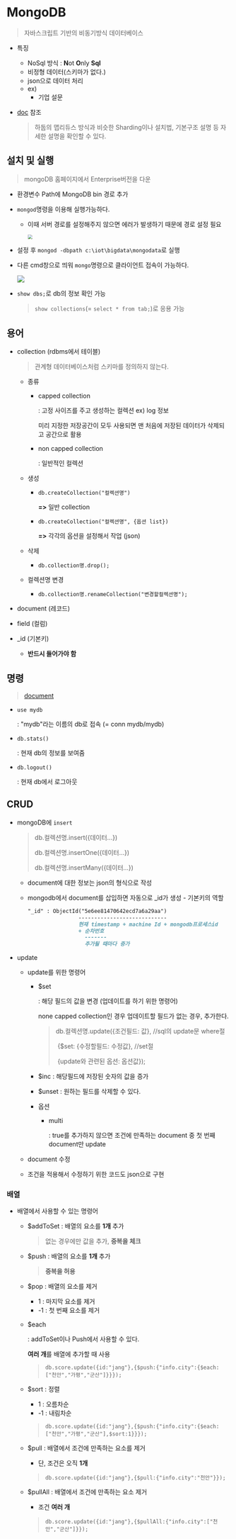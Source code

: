 # MongoDB

> 자바스크립트 기반의 비동기방식 데이터베이스

* 특징

  * NoSql 방식 : **N**ot **O**nly **Sql**
  * 비정형 데이터(스키마가 없다.)
  * json으로 데이터 처리 
  * ex)
    * 기업 설문

* [doc](https://docs.mongodb.com/v3.6/) 참조

  > 하둡의 맵리듀스 방식과 비슷한 Sharding이나 설치법, 기본구조 설명 등 자세한 설명을 확인할 수 있다.

## 설치 및 실행

> mongoDB 홈페이지에서 Enterprise버전을 다운

* 환경변수 Path에 MongoDB bin 경로 추가

* `mongod`명령을 이용해 실행가능하다.

  * 이때 서버 경로를 설정해주지 않으면 에러가 발생하기 때문에 경로 설정 필요

    <img src="images/mongodb.png" style="zoom:67%;" />

* 설정 후 `mongod -dbpath c:\iot\bigdata\mongodata`로 실행

* 다른 cmd창으로 띄워 `mongo`명령으로 클라이언트 접속이 가능하다.

  ![](images/mongodb1.png)

* `show dbs;`로 db의 정보 확인 가능

  > `show collections`(= `select * from tab;`)로 응용 가능

## 용어

* collection (rdbms에서 테이블)

  > 관계형 데이터베이스처럼 스키마를 정의하지 않는다.

  * 종류

    * capped collection

      : 고정 사이즈를 주고 생성하는 컬렉션 ex) log 정보

      미리 지정한 저장공간이 모두 사용되면 맨 처음에 저장된 데이터가 삭제되고 공간으로 활용

    * non capped collection

      : 일반적인 컬렉션

  * 생성

    * `db.createCollection("컬렉션명")` 

      **=>** 일반 collection

    * `db.createCollection("컬렉션명", {옵션 list})`

      **=>** 각각의 옵션을 설정해서 작업 (json)

  * 삭제

    * `db.collection명.drop();`

  * 컬렉션명 변경

    * `db.collection명.renameCollection("변경할컬렉션명");`

* document (레코드)

* field (컬럼)

* _id (기본키) 

  * **반드시 들어가야 함**

## 명령

> [document](https://docs.mongodb.com/v3.6/reference/method/)

* `use mydb`

  : "mydb"라는 이름의 db로 접속 (= conn mydb/mydb)

* `db.stats()`

  : 현재 db의 정보를 보여줌

* `db.logout()`

  : 현재 db에서 로그아웃

## CRUD

* mongoDB에 `insert`

  > db.컬렉션명.insert({데이터...})
  >
  > db.컬렉션명.insertOne({데이터...})
  >
  > db.컬렉션명.insertMany({데이터...})

  * document에 대한 정보는 json의 형식으로 작성

  * mongodb에서 document를 삽입하면 자동으로 _id가 생성 - 기본키의 역할

    ```markdown
    "_id" : ObjectId("5e6ee81470642ecd7a6a29aa")
    				----------------------------
    				현재 timestamp + machine Id + mongodb프로세스id 
    				+ 순차번호
    				  -------
    				  추가될 때마다 증가
    ```

* update

  * update를 위한 명령어

    * $set 

      : 해당 필드의 값을 변경 (업데이트를 하기 위한 명령어)

      none capped collection인 경우 업데이트할 필드가 없는 경우, 추가한다.

      > db.컬렉션명.update({조건필드: 값}, //sql의 update문 where절
      >
      > ​									{$set: {수정할필드: 수정값}, //set절
      >
      > ​                                    {update와 관련된 옵션: 옵션값});

    * $inc : 해당필드에 저장된 숫자의 값을 증가

    * $unset : 원하는 필드를 삭제할 수 있다.

    * 옵션

      * multi 

        : true를 추가하지 않으면 조건에 만족하는 document 중 첫 번째 document만 update

  * document 수정

  * 조건을 적용해서 수정하기 위한 코드도 json으로 구현

### 배열

* 배열에서 사용할 수 있는 명령어

  * $addToSet : 배열의 요소를 **1개** 추가

    > 없는 경우에만 값을 추가, **중복을 체크**

  * $push : 배열의 요소를 **1개** 추가

    > **중복을 허용**

  * $pop : 배열의 요소를 제거

    * 1 : 마지막 요소를 제거
    * -1 : 첫 번째 요소를 제거

  * $each 

    : addToSet이나 Push에서 사용할 수 있다.

    **여러 개**를 배열에 추가할 때 사용

    > `db.score.update({id:"jang"},{$push:{"info.city":{$each:["천안","가평","군산"]}}});`

  * $sort : 정렬 

    * 1 : 오름차순
    * -1 : 내림차순

    > `db.score.update({id:"jang"},{$push:{"info.city":{$each:["천안","가평","군산"],$sort:1}}});`

  * $pull : 배열에서 조건에 만족하는 요소를 제거 

    * 단, 조건은 오직 **1개**

    >`db.score.update({id:"jang"},{$pull:{"info.city":"천안"}});`

  * $pullAll : 배열에서 조건에 만족하는 요소 제거

    * 조건 **여러 개**

    >`db.score.update({id:"jang"},{$pullAll:{"info.city":["천안","군산"]}});`

